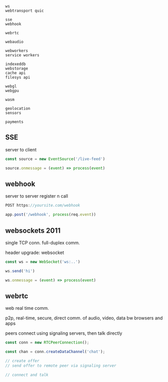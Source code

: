 ---
---
```
ws 
webtransport quic 

sse
webhook

webrtc

webaudio

webworkers
service workers

indexeddb 
webstorage 
cache api 
filesys api 

webgl
webgpu

wasm 

geolocation
sensors 

payments 
```

## SSE
server to client 

```js
const source = new EventSource('/live-feed')

source.onmessage = (event) => process(event)
```

## webhook 
server to server
register n call 

```js
POST https://yoursite.com/webhook

app.post('/webhook', process(req.event))

```

## websockets 2011
single TCP conn. 
full-duplex comm.  

header
upgrade: websocket

```js
const ws = new WebSocket('ws:..')

ws.send('hi')

ws.onmessage = (event) => process(event)

```

## webrtc
web real time comm.

p2p, real-time, secure, direct comm. of audio, video, data bw browsers and apps

peers connect using signaling servers, then talk directly

```js
const conn = new RTCPeerConnection();

const chan = conn.createDataChannel('chat');

// create offer 
// send offer to remote peer via signaling server

// connect and talk 
```



